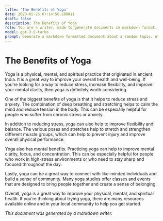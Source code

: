 ```yaml
---
title: 'The Benefits of Yoga'
date: 2023-05-25 07:14:58.108011
draft: false
description: The Benefits of Yoga
role: You are a writer, made to generate documents in markdown format. It is very important that all of the documents you generate are in valid markdown format.
model: gpt-3.5-turbo
prompt: Generate a markdown formatted document about a random topic. At the bottom, include a disclaimer explaining that the document was generated by you. The first line of the document should be the title. Make sure that the entire document is in proper markdown format, using a mix of various tags to make the document visually appealing.
---
```


# The Benefits of Yoga

Yoga is a physical, mental, and spiritual practice that originated in ancient India. It is a great way to improve your overall health and well-being. If you're looking for a way to reduce stress, increase flexibility, and improve your mental clarity, then yoga is definitely worth considering.

One of the biggest benefits of yoga is that it helps to reduce stress and anxiety. The combination of deep breathing and stretching helps to calm the mind and reduce tension in the body. This can be especially helpful for people who suffer from chronic stress or anxiety.

In addition to reducing stress, yoga can also help to improve flexibility and balance. The various poses and stretches help to stretch and strengthen different muscle groups, which can help to prevent injury and improve overall physical performance.

Yoga also has mental benefits. Practicing yoga can help to improve mental clarity, focus, and concentration. This can be especially helpful for people who work in high-stress environments or who need to stay sharp and focused throughout the day.

Lastly, yoga can be a great way to connect with like-minded individuals and build a sense of community. Many yoga studios offer classes and events that are designed to bring people together and create a sense of belonging.

Overall, yoga is a great way to improve your physical, mental, and spiritual health. If you're thinking about trying yoga, there are many resources available online and in your local community to help you get started.

*This document was generated by a markdown writer.*